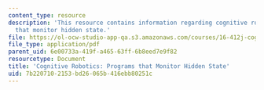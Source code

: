 ```yaml
---
content_type: resource
description: 'This resource contains information regarding cognitive robotics: Programs
  that monitor hidden state.'
file: https://ol-ocw-studio-app-qa.s3.amazonaws.com/courses/16-412j-cognitive-robotics-spring-2016/7b2207102153bd26065b416ebb80251c_MIT16_412JS16_L2.pdf
file_type: application/pdf
parent_uid: 6e00733a-419f-a465-63ff-6b8eed7e9f82
resourcetype: Document
title: 'Cognitive Robotics: Programs that Monitor Hidden State'
uid: 7b220710-2153-bd26-065b-416ebb80251c
---
```

